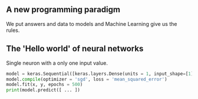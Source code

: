 
## A new programming paradigm
We put answers and data to models and Machine Learning give us the rules.

## The 'Hello world' of neural networks
Single neuron with a only one input value.

```python
model = keras.Sequential([keras.layers.Dense(units = 1, input_shape=[1])])
model.compile(optimizer = 'sgd', loss = 'mean_squared_error')
model.fit(x, y, epochs = 500)
print(model.predict([ ... ])
```


